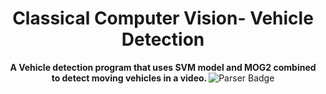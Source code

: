 <h1 align="center">
  Classical Computer Vision- Vehicle Detection
</h1>
 
<p align="center">
  <b> A Vehicle detection program that uses SVM model and MOG2 combined to detect moving vehicles in a video.
 </b>
   <a style="text-decoration:none" >
    <img src="https://user-images.githubusercontent.com/56788883/154840069-82901906-ec29-41e5-a0e7-c60a2ab66d2f.png" alt="Parser Badge" />
  </a>
</p>
